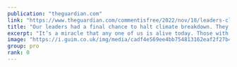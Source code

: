 ```yaml
---
publication: "theguardian.com"
link: "https://www.theguardian.com/commentisfree/2022/nov/18/leaders-climate-breakdown-fail-power-cop27"
title: "Our leaders had a final chance to halt climate breakdown. They failed each and every one of us | George Monbiot"
excerpt: "It’s a miracle that any one of us is alive today. Those with the power to grant that miracle to future generations chose not to, says Guardian columnist George Monbiot"
image: "https://i.guim.co.uk/img/media/cadf4e569ee4bb754813162eaf2f27b4d566ef6d/0_0_2126_1277/master/2126.jpg?width=1200&height=630&quality=85&auto=format&fit=crop&overlay-align=bottom%2Cleft&overlay-width=100p&overlay-base64=L2ltZy9zdGF0aWMvb3ZlcmxheXMvdGctb3BpbmlvbnMucG5n&enable=upscale&s=953f6bb0f523f07168beb60aed8b2ca3"
group: pro
rank: 0
---
```

